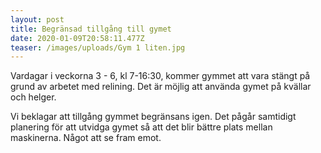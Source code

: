 ```yaml
---
layout: post
title: Begränsad tillgång till gymet
date: 2020-01-09T20:58:11.477Z
teaser: /images/uploads/Gym 1 liten.jpg
---
```

Vardagar i veckorna 3 - 6, kl 7-16:30, kommer gymmet att vara stängt på grund av arbetet med relining. Det är möjlig att använda gymet på kvällar och helger. 

Vi beklagar att tillgång gymmet begränsans igen. Det pågår samtidigt planering för att utvidga gymet så att det blir bättre plats mellan maskinerna. Något att se fram emot.

